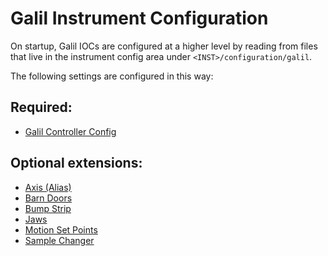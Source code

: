 # Galil Instrument Configuration

On startup, Galil IOCs are configured at a higher level by reading from files that live in the instrument config area under `<INST>/configuration/galil`.

The following settings are configured in this way:

## Required:
- [Galil Controller Config](https://github.com/ISISComputingGroup/ibex_developers_manual/wiki/Galil#startup)

## Optional extensions:
- [Axis (Alias)](https://github.com/ISISComputingGroup/ibex_developers_manual/wiki/Axis)
- [Barn Doors](https://github.com/ISISComputingGroup/ibex_developers_manual/wiki/Barndoors-and-Momentum-Slits-on-MUON-Front-End)
- [Bump Strip](https://github.com/ISISComputingGroup/ibex_developers_manual/wiki/Bump-Strip)
- [Jaws](https://github.com/ISISComputingGroup/ibex_developers_manual/wiki/Jaws)
- [Motion Set Points](https://github.com/ISISComputingGroup/ibex_developers_manual/wiki/Motion-Set-points) 
- [Sample Changer](https://github.com/ISISComputingGroup/ibex_developers_manual/wiki/Sample-Changer-Support-Module)